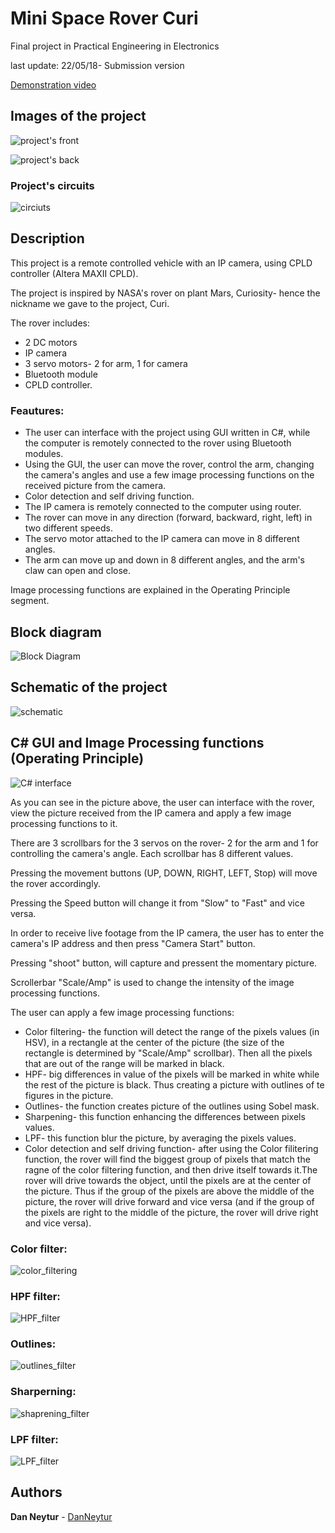 # Mini Space Rover Curi
 Final project in Practical Engineering in Electronics 
 
last update: 22/05/18- Submission version

[Demonstration video]()

## Images of the project
![project's front](https://user-images.githubusercontent.com/120782729/209185255-b69c18f0-27ee-4648-877d-401d5d4e5c54.jpg)
 
 ![project's back](https://user-images.githubusercontent.com/120782729/209185325-ebde7867-b5b5-4d3a-9ac0-463b8394b68c.jpg)

### Project's circuits
![circiuts](https://user-images.githubusercontent.com/120782729/209185363-604a1dbb-5630-4d0e-bb87-5ed230a2c7df.jpg)

## Description

This project is a remote controlled vehicle with an IP camera, using CPLD controller (Altera MAXII CPLD). 

The project is inspired by NASA's rover on plant Mars, Curiosity- hence the nickname we gave to the project, Curi.

The rover includes: 
* 2 DC motors 
* IP camera
* 3 servo motors- 2 for arm, 1 for camera
* Bluetooth module 
* CPLD controller.


### Feautures:
* The user can interface with the project using GUI written in C#, while the computer is remotely connected to the rover using Bluetooth modules.
* Using the GUI, the user can move the rover, control the arm, changing the camera's angles and use a few image processing functions on the received picture from the camera.
* Color detection and self driving function.
* The IP camera is remotely connected to the computer using router. 
* The rover can move in any direction (forward, backward, right, left) in two different speeds. 
* The servo motor attached to the IP camera can move in 8 different angles.
* The arm can move up and down in 8 different angles, and the arm's claw can open and close.

Image processing functions are explained in the Operating Principle segment.


## Block diagram 
![Block Diagram](https://user-images.githubusercontent.com/120782729/209185845-ff39ebd4-213f-4a3d-90d2-e3c0042d3fcb.png)

## Schematic of the project
![schematic](https://user-images.githubusercontent.com/120782729/209185207-0dc22271-c03c-4832-81cc-7f505d6936b0.jpg)


## C# GUI and Image Processing functions (Operating Principle)
![C# interface](https://user-images.githubusercontent.com/120782729/210149287-660f6b86-e196-4d18-8c46-4ab2a194bf11.png)

As you can see in the picture above, the user can interface with the rover, view the picture received from the IP camera and apply a few image processing functions to it.


There are 3 scrollbars for the 3 servos on the rover- 2 for the arm and 1 for controlling the camera's angle. Each scrollbar has 8 different values.

Pressing the movement buttons (UP, DOWN, RIGHT, LEFT, Stop) will move the rover accordingly. 

Pressing the Speed button will change it from "Slow" to "Fast" and vice versa.

In order to receive live footage from the IP camera, the user has to enter the camera's IP address and then press "Camera Start" button. 

Pressing "shoot" button, will capture and pressent the momentary picture.

Scrollerbar "Scale/Amp" is used to change the intensity of the image processing functions.

The user can apply a few image processing functions:
* Color filtering- the function will detect the range of the pixels values (in HSV), in a rectangle at the center of the picture (the size of the rectangle is determined by "Scale/Amp" scrollbar). Then all the pixels that are out of the range will be marked in black.
* HPF- big differences in value of the pixels will be marked in white while the rest of the picture is black. Thus creating a picture with outlines of te figures in the picture.
* Outlines- the function creates picture of the outlines using Sobel mask.
* Sharpening- this function enhancing the differences between pixels values. 
* LPF- this function blur the picture, by averaging the pixels values.
* Color detection and self driving function- after using the Color filitering function, the rover will find the biggest group of pixels that match the ragne of the color filtering function, and then drive itself towards it.The rover will drive towards the object, until the pixels are at the center of the picture. Thus if the group of the pixels are above the middle of the picture, the rover will drive forward and vice versa (and if the group of the pixels are right to the middle of the picture, the rover will drive right and vice versa).

### Color filter:

![color_filtering](https://user-images.githubusercontent.com/120782729/210152190-bae0573b-2b47-497c-886d-97aed435d64e.jpg)

### HPF filter:

![HPF_filter](https://user-images.githubusercontent.com/120782729/210152197-545e99a5-f2b4-4461-8f8c-29241c06830a.jpg)

### Outlines:

![outlines_filter](https://user-images.githubusercontent.com/120782729/210152212-7e7def12-f6a5-4559-a58d-3eaa7625a4e4.jpg)

### Sharperning:

![shaprening_filter](https://user-images.githubusercontent.com/120782729/210152214-b9cee9d6-a500-4f76-94ea-75952bf88ddb.jpg)

### LPF filter:

![LPF_filter](https://user-images.githubusercontent.com/120782729/210152219-666c011a-dd82-4177-bf10-dc1062c2a9dc.jpg)

## Authors

**Dan Neytur** - [DanNeytur](https://github.com/DanNeytur)

